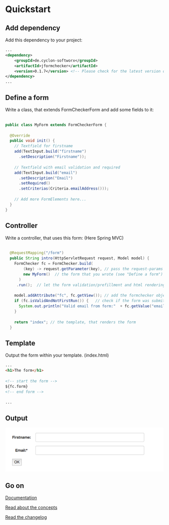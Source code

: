 # Quickstart


## Add dependency

Add this dependency to your project:

```xml
...
<dependency>
    <groupId>de.cyclon-softworx</groupId>
    <artifactId>jformchecker</artifactId>
    <version>0.1.7</version> <!-- Please check for the latest version on maven central or in the changelog! -->
</dependency>
...
```

## Define a form

Write a class, that extends FormCheckerForm and add some fields to it:


```Java

public class MyForm extends FormCheckerForm {

  @Override
  public void init() {
    // Textfield for firstname
    add(TextInput.build("firstname")
      .setDescription("Firstname"));

    // Textfield with email validation and required
    add(TextInput.build("email")
      .setDescription("Email")
      .setRequired()
      .setCriterias(Criteria.emailAddress()));
    
    // Add more FormElements here...
  }
}
```


## Controller

Write a controller, that uses this form: (Here Spring MVC)

```Java

  @RequestMapping("/form")
  public String intro(HttpServletRequest request, Model model) {
    FormChecker fc = FormChecker.build(
        (key) -> request.getParameter(key), // pass the request-params via lambda 
        new MyForm()  // the form that you wrote (see "Define a form")
      )
     .run();  // let the form validation/prefillment and html rendering run
    
    model.addAttribute("fc", fc.getView()); // add the formchecker object to the model
    if (fc.isValidAndNotFirstRun()) {   // check if the form was submitted and is valid
      System.out.println("Valid email from form:"  + fc.getValue("email"));   // if everything was okay, we can get the values from the form
    }
    
    return "index"; // the template, that renders the form
  }

```


## Template

Output the form within your template. (index.html)


```html
...
<h1>The form</h1>

<!-- start the form -->
${fc.form}
<!-- end form -->

...
```


## Output

![Form Example](form_example.png "Form example output")


## Go on

[Documentation](start.md)

[Read about the concepts](concept.md)

[Read the changelog](CHANGELOG.md)

